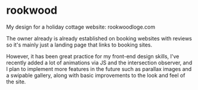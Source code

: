 # rookwood
My design for a holiday cottage website: rookwoodloge.com 

The owner already is already established on booking websites with reviews so it's mainly just a landing page that links to booking sites.

However, it has been great practice for my front-end design skills, I've recently added a lot of animations via JS and the intersection observer, and I plan to implement more features in the future such as parallax images and a swipable gallery, along with basic improvements to the look and feel of the site.
